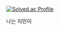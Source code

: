 
[![Solved.ac Profile](http://mazassumnida.wtf/api/v2/generate_badge?boj=ghdwlals0617)](https://solved.ac/ghdwlals0617/)

나는 지민이
